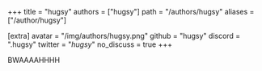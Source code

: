 +++
title = "hugsy"
authors = ["hugsy"]
path = "/authors/hugsy"
aliases = ["/author/hugsy"]

[extra]
avatar = "/img/authors/hugsy.png"
github = "hugsy"
discord = ".hugsy"
twitter = "_hugsy_"
no_discuss = true
+++

BWAAAAHHHH